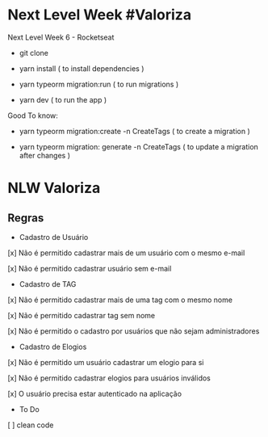 # Next Level Week #Valoriza
Next Level Week 6 - Rocketseat

 - git clone 

 - yarn install ( to install dependencies )

 - yarn typeorm migration:run ( to run migrations )

 - yarn dev ( to run the app )

Good To know:

 - yarn typeorm migration:create -n CreateTags ( to create a migration )

 - yarn typeorm migration: generate -n CreateTags ( to update a migration after changes )


# NLW Valoriza

## Regras

- Cadastro de Usuário

[x] Não é permitido cadastrar mais de um usuário com o mesmo e-mail

[x] Não é permitido cadastrar usuário sem e-mail

- Cadastro de TAG

[x] Não é permitido cadastrar mais de uma tag com o mesmo nome

[x] Não é permitido cadastrar tag sem nome

[x] Não é permitido o cadastro por usuários que não sejam administradores

- Cadastro de Elogios

[x] Não é permitido um usuário cadastrar um elogio para si

[x] Não é permitido cadastrar elogios para usuários inválidos

[x] O usuário precisa estar autenticado na aplicação

- To Do

[ ] clean code 
